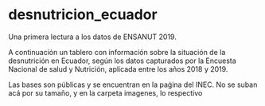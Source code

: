 # desnutricion_ecuador
Una primera lectura a los datos de ENSANUT 2019.

A continuación un tablero con información sobre la situación de la desnutrición en Ecuador, según los datos capturados por la Encuesta Nacional de salud y Nutrición, aplicada entre los años 2018 y 2019.

Las bases son públicas y se encuentran en la paǵina del INEC. No se suban acá por su tamaño,  y en la carpeta imagenes, lo respectivo
